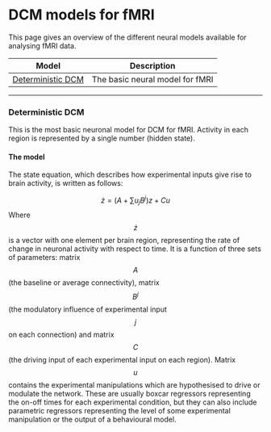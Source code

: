 
# DCM models for fMRI
This page gives an overview of the different neural models available for analysing fMRI data.

| Model | Description |
| -- | -- |
| [Deterministic DCM](#Deterministic-DCM) | The basic neural model for fMRI |


---


### Deterministic DCM

This is the most basic neuronal model for DCM for fMRI. Activity in each region is represented by a single number (hidden state).

#### The model

The state equation, which describes how experimental inputs give rise to brain activity, is written as follows:

$$
 \dot{z} = (A + \sum{u_jB^j})z + Cu 
$$
 Where $$\dot{z}$$ is a vector with one element per brain region, representing the rate of change in neuronal activity with respect to time. It is a function of three sets of parameters: matrix $$A$$ (the baseline or average connectivity), matrix $$B^j$$ (the modulatory influence of experimental input $$j$$ on each connection) and matrix $$C$$ (the driving input of each experimental input on each region). Matrix $$u$$ contains the experimental manipulations which are hypothesised to drive or modulate the network. These are usually boxcar regressors representing the on-off times for each experimental condition, but they can also include parametric regressors representing the level of some experimental manipulation or the output of a behavioural model.
 
 


